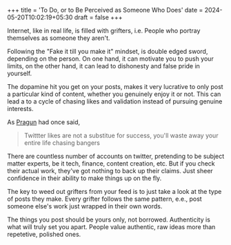 +++
title = 'To Do, or to Be Perceived as Someone Who Does'
date = 2024-05-20T10:02:19+05:30
draft = false
+++

Internet, like in real life, is filled with grifters, i.e. People who portray themselves as someone they aren't. 

Following the "Fake it till you make it" mindset, is double edged sword, depending on the person. On one hand, it can motivate you to push your limits, on the other hand, it can lead to dishonesty and false pride in yourself.

The dopamine hit you get on your posts, makes it very lucrative to only post a particular kind of content, whether you genuinely enjoy it or not. This can lead a to a cycle of chasing likes and validation instead of pursuing genuine interests.

As [Pragun](https://x.com/pragdua) had once said, 
> Twittter likes are not a substitue for success, you'll waste away your entire life chasing bangers

There are countless number of accounts on twitter, pretending to be subject matter experts, be it tech, finance, content creation, etc.
But if you check their actual work, they've got nothing to back up their claims. Just sheer confidence in their ability to make things up on the fly.

The key to weed out grifters from your feed is to just take a look at the type of posts they make. Every grifter follows the same pattern, e.e., post someone else's work just wrapped in their own words.

The things you post should be yours only, not borrowed. Authenticity is what will truly set you apart. People value authentic, raw ideas more than repetetive, polished ones.